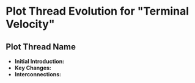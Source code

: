 # Plot Thread Evolution for "Terminal Velocity"

## Plot Thread Name
- **Initial Introduction:** 
- **Key Changes:** 
- **Interconnections:** 
